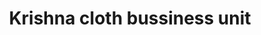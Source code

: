 ---
title: "Krishna cloth bussiness unit"
url: /thiruvananthapuram/krishna-cloth-bussiness-unit/
shop: Kleidung
---